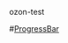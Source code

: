 o z o n - t e s t 

#[ProgressBar]([https://alexeybachaev.github.io/bachaev-react-shop/](http://127.0.0.1:5500/))
